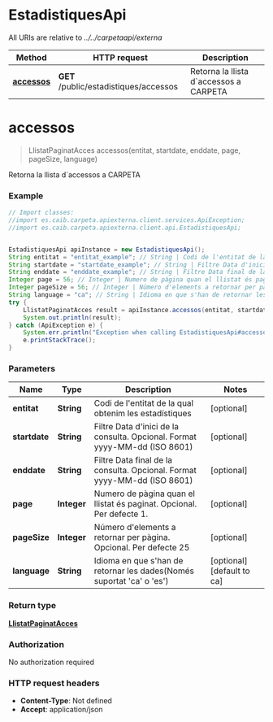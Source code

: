 # EstadistiquesApi

All URIs are relative to *../../carpetaapi/externa*

Method | HTTP request | Description
------------- | ------------- | -------------
[**accessos**](EstadistiquesApi.md#accessos) | **GET** /public/estadistiques/accessos | Retorna la llista d&#x60;accessos a CARPETA

<a name="accessos"></a>
# **accessos**
> LlistatPaginatAcces accessos(entitat, startdate, enddate, page, pageSize, language)

Retorna la llista d&#x60;accessos a CARPETA

### Example
```java
// Import classes:
//import es.caib.carpeta.apiexterna.client.services.ApiException;
//import es.caib.carpeta.apiexterna.client.api.EstadistiquesApi;


EstadistiquesApi apiInstance = new EstadistiquesApi();
String entitat = "entitat_example"; // String | Codi de l'entitat de la qual obtenim les estadístiques
String startdate = "startdate_example"; // String | Filtre Data d'inici de la consulta. Opcional. Format yyyy-MM-dd (ISO 8601)
String enddate = "enddate_example"; // String | Filtre Data final de la consulta. Opcional. Format yyyy-MM-dd (ISO 8601)
Integer page = 56; // Integer | Numero de pàgina quan el llistat és paginat. Opcional. Per defecte 1.
Integer pageSize = 56; // Integer | Número d'elements a retornar per pàgina. Opcional. Per defecte 25
String language = "ca"; // String | Idioma en que s'han de retornar les dades(Només suportat 'ca' o 'es')
try {
    LlistatPaginatAcces result = apiInstance.accessos(entitat, startdate, enddate, page, pageSize, language);
    System.out.println(result);
} catch (ApiException e) {
    System.err.println("Exception when calling EstadistiquesApi#accessos");
    e.printStackTrace();
}
```

### Parameters

Name | Type | Description  | Notes
------------- | ------------- | ------------- | -------------
 **entitat** | **String**| Codi de l&#x27;entitat de la qual obtenim les estadístiques | [optional]
 **startdate** | **String**| Filtre Data d&#x27;inici de la consulta. Opcional. Format yyyy-MM-dd (ISO 8601) | [optional]
 **enddate** | **String**| Filtre Data final de la consulta. Opcional. Format yyyy-MM-dd (ISO 8601) | [optional]
 **page** | **Integer**| Numero de pàgina quan el llistat és paginat. Opcional. Per defecte 1. | [optional]
 **pageSize** | **Integer**| Número d&#x27;elements a retornar per pàgina. Opcional. Per defecte 25 | [optional]
 **language** | **String**| Idioma en que s&#x27;han de retornar les dades(Només suportat &#x27;ca&#x27; o &#x27;es&#x27;) | [optional] [default to ca]

### Return type

[**LlistatPaginatAcces**](LlistatPaginatAcces.md)

### Authorization

No authorization required

### HTTP request headers

 - **Content-Type**: Not defined
 - **Accept**: application/json

